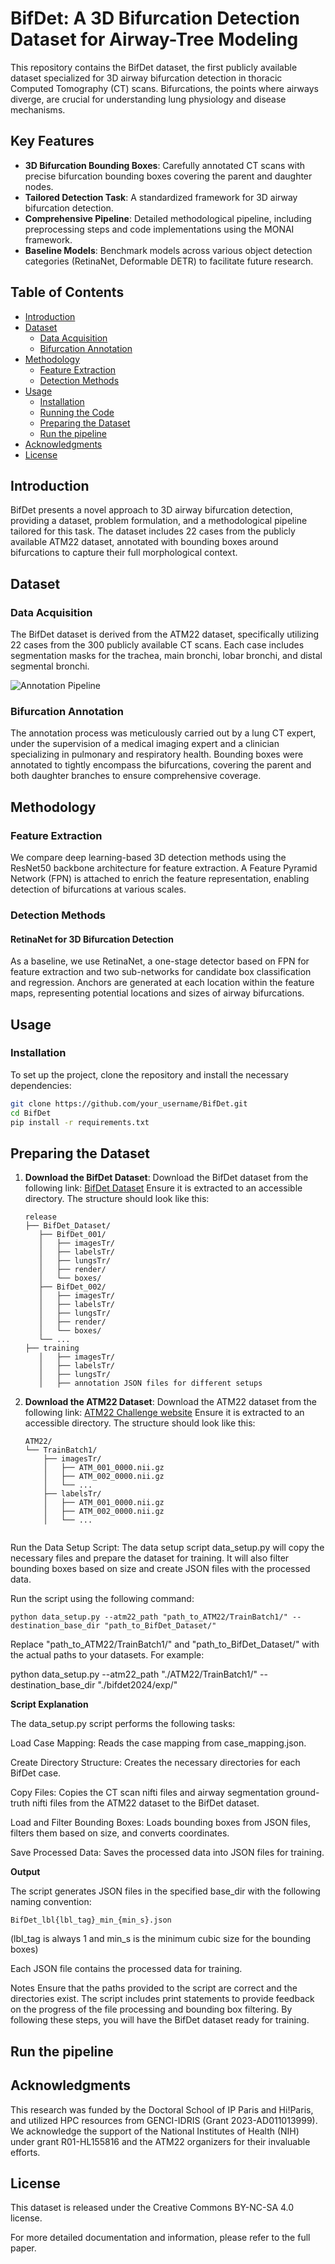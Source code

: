 # BifDet: A 3D Bifurcation Detection Dataset for Airway-Tree Modeling

This repository contains the BifDet dataset, the first publicly available dataset specialized for 3D airway bifurcation detection in thoracic Computed Tomography (CT) scans. Bifurcations, the points where airways diverge, are crucial for understanding lung physiology and disease mechanisms.

## Key Features
- **3D Bifurcation Bounding Boxes**: Carefully annotated CT scans with precise bifurcation bounding boxes covering the parent and daughter nodes.
- **Tailored Detection Task**: A standardized framework for 3D airway bifurcation detection.
- **Comprehensive Pipeline**: Detailed methodological pipeline, including preprocessing steps and code implementations using the MONAI framework.
- **Baseline Models**: Benchmark models across various object detection categories (RetinaNet, Deformable DETR) to facilitate future research.

## Table of Contents
- [Introduction](#introduction)
- [Dataset](#dataset)
  - [Data Acquisition](#data-acquisition)
  - [Bifurcation Annotation](#bifurcation-annotation)
- [Methodology](#methodology)
  - [Feature Extraction](#feature-extraction)
  - [Detection Methods](#detection-methods)
- [Usage](#usage)
  - [Installation](#installation)
  - [Running the Code](#running-the-code)
  - [Preparing the Dataset](#preparing-the-dataset)
  - [Run the pipeline](#run-pipeline)
- [Acknowledgments](#acknowledgments)
- [License](#license)

## Introduction

BifDet presents a novel approach to 3D airway bifurcation detection, providing a dataset, problem formulation, and a methodological pipeline tailored for this task. The dataset includes 22 cases from the publicly available ATM22 dataset, annotated with bounding boxes around bifurcations to capture their full morphological context.

## Dataset

### Data Acquisition

The BifDet dataset is derived from the ATM22 dataset, specifically utilizing 22 cases from the 300 publicly available CT scans. Each case includes segmentation masks for the trachea, main bronchi, lobar bronchi, and distal segmental bronchi.

![Annotation Pipeline](PUT_IMAGE_ADDRESS_HERE)

### Bifurcation Annotation

The annotation process was meticulously carried out by a lung CT expert, under the supervision of a medical imaging expert and a clinician specializing in pulmonary and respiratory health. Bounding boxes were annotated to tightly encompass the bifurcations, covering the parent and both daughter branches to ensure comprehensive coverage.

## Methodology

### Feature Extraction

We compare deep learning-based 3D detection methods using the ResNet50 backbone architecture for feature extraction. A Feature Pyramid Network (FPN) is attached to enrich the feature representation, enabling detection of bifurcations at various scales.

### Detection Methods

#### RetinaNet for 3D Bifurcation Detection

As a baseline, we use RetinaNet, a one-stage detector based on FPN for feature extraction and two sub-networks for candidate box classification and regression. Anchors are generated at each location within the feature maps, representing potential locations and sizes of airway bifurcations.

## Usage

### Installation

To set up the project, clone the repository and install the necessary dependencies:

```bash
git clone https://github.com/your_username/BifDet.git
cd BifDet
pip install -r requirements.txt
```


## Preparing the Dataset

1. **Download the BifDet Dataset**:
   Download the BifDet dataset from the following link:
   [BifDet Dataset](https://...)
   Ensure it is extracted to an accessible directory. The structure should look like this:

   ```
   release
   ├── BifDet_Dataset/
      ├── BifDet_001/
      │   ├── imagesTr/
      │   ├── labelsTr/
      │   ├── lungsTr/
      │   ├── render/
      │   └── boxes/
      ├── BifDet_002/
      │   ├── imagesTr/
      │   ├── labelsTr/
      │   ├── lungsTr/
      │   ├── render/
      │   └── boxes/
      └── ...
   ├── training
      │   ├── imagesTr/
      │   ├── labelsTr/
      │   ├── lungsTr/
      │   ├── annotation JSON files for different setups 

3. **Download the ATM22 Dataset**:
   Download the ATM22 dataset from the following link:
   [ATM22 Challenge website](https://...)
   Ensure it is extracted to an accessible directory. The structure should look like this:

   ```
   ATM22/
   └── TrainBatch1/
       ├── imagesTr/
       │   ├── ATM_001_0000.nii.gz
       │   ├── ATM_002_0000.nii.gz
       │   └── ...
       ├── labelsTr/
       │   ├── ATM_001_0000.nii.gz
       │   ├── ATM_002_0000.nii.gz
       │   └── ...


Run the Data Setup Script:
The data setup script data_setup.py will copy the necessary files and prepare the dataset for training. It will also filter bounding boxes based on size and create JSON files with the processed data.

Run the script using the following command:

```
python data_setup.py --atm22_path "path_to_ATM22/TrainBatch1/" --destination_base_dir "path_to_BifDet_Dataset/"
```

Replace "path_to_ATM22/TrainBatch1/" and "path_to_BifDet_Dataset/" with the actual paths to your datasets. For example:

python data_setup.py --atm22_path "./ATM22/TrainBatch1/" --destination_base_dir "./bifdet2024/exp/"

**Script Explanation**

The data_setup.py script performs the following tasks:

Load Case Mapping: Reads the case mapping from case_mapping.json.

Create Directory Structure: Creates the necessary directories for each BifDet case.

Copy Files: Copies the CT scan nifti files and airway segmentation ground-truth nifti files from the ATM22 dataset to the BifDet dataset.

Load and Filter Bounding Boxes: Loads bounding boxes from JSON files, filters them based on size, and converts coordinates.

Save Processed Data: Saves the processed data into JSON files for training.

**Output**

The script generates JSON files in the specified base_dir with the following naming convention:

```BifDet_lbl{lbl_tag}_min_{min_s}.json```

(lbl_tag is always 1 and min_s is the minimum cubic size for the bounding boxes)

Each JSON file contains the processed data for training.

Notes
Ensure that the paths provided to the script are correct and the directories exist.
The script includes print statements to provide feedback on the progress of the file processing and bounding box filtering.
By following these steps, you will have the BifDet dataset ready for training.

## Run the pipeline

## Acknowledgments
This research was funded by the Doctoral School of IP Paris and Hi!Paris, and utilized HPC resources from GENCI-IDRIS (Grant 2023-AD011013999). We acknowledge the support of the National Institutes of Health (NIH) under grant R01-HL155816 and the ATM22 organizers for their invaluable efforts.

## License
This dataset is released under the Creative Commons BY-NC-SA 4.0 license.


For more detailed documentation and information, please refer to the full paper.
